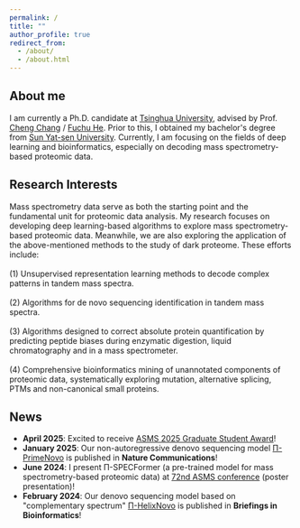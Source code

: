 ```yaml
---
permalink: /
title: ""
author_profile: true
redirect_from: 
  - /about/
  - /about.html
---
```

## About me
I am currently a Ph.D. candidate at [Tsinghua University](https://www.tsinghua.edu.cn/), advised by Prof. [Cheng Chang](https://i-share.ncpsb.org.cn/genee/post/167) / [Fuchu He](https://baike.baidu.com/item/%E8%B4%BA%E7%A6%8F%E5%88%9D/4313734). Prior to this, I obtained my bachelor's degree from [Sun Yat-sen University](https://www.sysu.edu.cn/). Currently, I am focusing on the fields of deep learning and bioinformatics, especially on decoding mass spectrometry-based proteomic data.  

## Research Interests 
Mass spectrometry data serve as both the starting point and the fundamental unit for proteomic data analysis. My research focuses on developing deep learning-based algorithms to explore mass spectrometry-based proteomic data. Meanwhile, we are also exploring the application of the above-mentioned methods to the study of dark proteome. These efforts include:<br>  
(1) Unsupervised representation learning methods to decode complex patterns in tandem mass spectra.<br>  
(2) Algorithms for de novo sequencing identification in tandem mass spectra.<br>  
(3) Algorithms designed to correct absolute protein quantification by predicting peptide biases during enzymatic digestion, liquid chromatography and in a mass spectrometer.<br>  
(4) Comprehensive bioinformatics mining of unannotated components of proteomic data, systematically exploring mutation, alternative splicing, PTMs and non-canonical small proteins.<br>

## News
- __April 2025__: Excited to receive [ASMS 2025 Graduate Student Award](https://asms.org/about-asms-awards/student-travel-awards)!<br>
- __January 2025__: Our non-autoregressive denovo sequencing model [Π-PrimeNovo](https://rdcu.be/d5o3G) is published in __Nature Communications__!<br>
- __June 2024__: I present Π-SPECFormer (a pre-trained model for mass spectrometry-based proteomic data) at [72nd ASMS conference](https://www.asms.org/conferences/annual-conference/annual-conference-homepage) (poster presentation)!<br>
- __February 2024__: Our denovo sequencing model based on "complementary spectrum" [Π-HelixNovo](https://academic.oup.com/bib/article/25/2/bbae021/7604886) is published in __Briefings in Bioinformatics__!<br>

